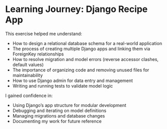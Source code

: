 # Learning Journey: Django Recipe App

This exercise helped me understand:

- How to design a relational database schema for a real-world application
- The process of creating multiple Django apps and linking them via ForeignKey relationships
- How to resolve migration and model errors (reverse accessor clashes, default values)
- The importance of organizing code and removing unused files for maintainability
- How to use Django admin for data entry and management
- Writing and running tests to validate model logic

I gained confidence in:
- Using Django’s app structure for modular development
- Debugging and iterating on model definitions
- Managing migrations and database changes
- Documenting my work for future reference
